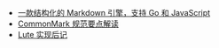 * [一款结构化的 Markdown 引擎，支持 Go 和 JavaScript](https://hacpai.com/article/1567047822949)
* [CommonMark 规范要点解读](https://hacpai.com/article/1566893557720)
* [Lute 实现后记](https://hacpai.com/article/1567062979327)
